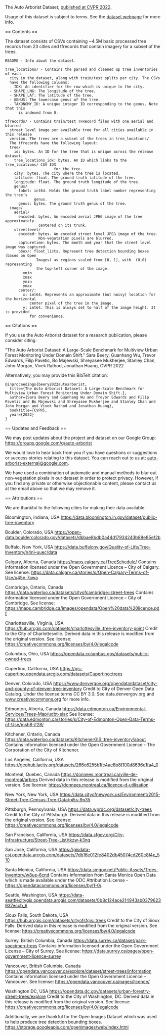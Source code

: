 The Auto Arborist Dataset, [published at CVPR 2022](https://openaccess.thecvf.com/content/CVPR2022/html/Beery_The_Auto_Arborist_Dataset_A_Large-Scale_Benchmark_for_Multiview_Urban_CVPR_2022_paper.html).

Usage of this dataset is subject to terms. See the [dataset webpage](https://google.github.io/auto-arborist/) for more info.

== Contents ==

The dataset consists of CSVs containing ~4.5M basic processed tree records from
23 cities and tfrecords that contain imagery for a subset of the trees.

```
README - Info about the dataset.

tree_locations/ - Contains the parsed and cleaned up tree inventories of each
  city in the dataset, along with train/test splits per city. The CSVs
  have the following columns:
  - IDX: An identifier for the row which is unique to the city.
  - SHAPE_LNG: The longitude of the tree.
  - SHAPE_LAT: The latitude of the tree.
  - GENUS: The lowercase genus of the tree.
  - TAXONOMY_ID: A unique integer ID corresponding to the genus. Note that this
      is indexed from 0.

tfrecords/ - Contains train/test TFRecord files with one aerial and blurred
  street level image per available tree for all cities available in this release
  version. The trees are a subset of the trees in tree_locations/.
  The tfrecords have the following layout:
  tree/
    id: bytes. An ID for the tree that is unique across the release dataset.
    tree_locations_idx: bytes. An ID which links to the tree_locations/ CSV IDX
                      for the tree.
    city: bytes. The city where the tree is located.
    latitude: float. The ground truth latitude of the tree.
    longitude: float. The ground truth longitude of the tree.
    genus/
      label: int64. Holds the ground truth label number representing the tree’s
             genus.
      genus: bytes. The ground truth genus of the tree.
  image/
    aerial/
      encoded: bytes. An encoded aerial JPEG image of the tree approximately
               centered on its trunk.
    streetlevel/
      encoded: bytes. An encoded street level JPEG image of the tree.
               Non-vegetation pixels are blurred.
      capturetime: bytes. The month and year that the street level image was captured.
      bbox/: float_lists. Represent tree detection bounding boxes (based on Open
              Images) as regions scaled from [0, 1], with  (0,0) representing
              the top-left corner of the image.
        xmin
        xmax
        ymin
        ymax
      center/:
        x: int64. Represents an approximate (but noisy) location for the horizontal
           center pixel of the tree in the image.
        y: int64. This is always set to half of the image height. It is provided
           for convenience.
```

== Citations ==

If you use the Auto Arborist dataset for a research publication, please consider citing:

"The Auto Arborist Dataset: A Large-Scale Benchmark for Multiview Urban Forest Monitoring Under Domain Shift." Sara Beery, Guanhang Wu, Trevor Edwards, Filip Pavetic, Bo Majewski, Shreyasee Mukherjee, Stanley Chan, John Morgan, Vivek Rathod, Jonathan Huang, CVPR 2022

Alternatively, you may provide this BibTeX citation:
```
@inproceedings{beery2022autoarborist,
  title={The Auto Arborist Dataset: A Large-Scale Benchmark for Multiview Urban Forest Monitoring Under Domain Shift.},
  author={Sara Beery and Guanhang Wu and Trevor Edwards and Filip Pavetic and Bo Majewski and Shreyasee Mukherjee and Stanley Chan and John Morgan and Vivek Rathod and Jonathan Huang},
  booktitle={CVPR},
  year={2022}
}
```
== Updates and Feedback ==

We may post updates about the project and dataset on our Google Group:
https://groups.google.com/g/auto-arborist

We would love to hear back from you if you have questions or suggestions or
success stories relating to this dataset. You can reach out to us at:
auto-arborist-external@google.com.

We have used a combination of automatic and manual methods to blur out
non-vegetation pixels in our dataset in order to protect privacy.  However, if
you find any private or otherwise objectionable content, please contact us at the
email above so that we may remove it.

== Attributions ==

We are thankful to the following cities for making their data available:

Bloomington, Indiana, USA
https://data.bloomington.in.gov/dataset/public-tree-inventory

Boulder, Colorado, USA
https://open-data.bouldercolorado.gov/datasets/dbbae8bdb0a44d17934243b88e85ef2b

Buffalo, New York, USA
https://data.buffalony.gov/Quality-of-Life/Tree-Inventory/n4ni-uuec/data

Calgary, Alberta, Canada
https://maps.calgary.ca/TreeSchedule/
Contains information licensed under the Open Government Licence – City of Calgary.
See license: https://data.calgary.ca/stories/s/Open-Calgary-Terms-of-Use/u45n-7awa

Cambridge, Ontario, Canada
https://data.waterloo.ca/datasets/cityofcambridge::street-trees
Contains information licensed under the Open Government Licence – City of Cambridge.
See license: https://maps.cambridge.ca/images/opendata/Open%20data%20licence.pdf

Charlottesville, Virginia, USA
https://hub.arcgis.com/datasets/charlottesville::tree-inventory-point
Credit to the City of Charlottesville. Derived data in this release is modified
from the original version.
See license: https://creativecommons.org/licenses/by/4.0/legalcode

Columbus, Ohio, USA
https://opendata.columbus.gov/datasets/public-owned-trees

Cupertino, California, USA
https://gis-cupertino.opendata.arcgis.com/datasets/Cupertino::trees

Denver, Colorado, USA
https://www.denvergov.org/opendata/dataset/city-and-county-of-denver-tree-inventory
Credit to City of Denver Open Data Catalog. Under the license terms CC BY 3.0.
See data.denvergov.org and www.creativecommons.org for more info.

Edmonton, Alberta, Canada
https://data.edmonton.ca/Environmental-Services/Trees-Map/udbt-eiax
See license: https://data.edmonton.ca/stories/s/City-of-Edmonton-Open-Data-Terms-of-Use/msh8-if28/

Kitchener, Ontario, Canada
https://data.waterloo.ca/datasets/KitchenerGIS::tree-inventory/about
Contains information licensed under the Open Government Licence - The Corporation of the City of Kitchener.

Los Angeles, California, USA
https://geohub.lacity.org/datasets/266c6255b1fc4ae8b8f100d8696e1fa4_0

Montreal, Quebec, Canada
https://donnees.montreal.ca/ville-de-montreal/arbres
Derived data in this release is modified from the original version.
See license: https://donnees.montreal.ca/licence-d-utilisation

New York, New York, USA
https://data.cityofnewyork.us/Environment/2015-Street-Tree-Census-Tree-Data/pi5s-9p35

Pittsburgh, Pennsylvania, USA
https://data.wprdc.org/dataset/city-trees
Credit to the City of Pittsburgh. Derived data in this release is modified
from the original version.
See license: https://creativecommons.org/licenses/by/4.0/legalcode

San Francisco, California, USA
https://data.sfgov.org/City-Infrastructure/Street-Tree-List/tkzw-k3nq

San Jose, California, USA
https://gisdata-csj.opendata.arcgis.com/datasets/7db16e012fe8402db45074cd260c8f4e_510

Santa Monica, California, USA
https://data.smgov.net/Public-Assets/Trees-Inventory/w8ue-6cnd
Contains information from Santa Monica Open Data which is made available
under the ODC Attribution License - https://opendatacommons.org/licenses/by/1-0/.

Seattle, Washington, USA
https://data-seattlecitygis.opendata.arcgis.com/datasets/0b8c124ace214943ab0379623937eccb_6

Sioux Falls, South Dakota, USA
https://hub.arcgis.com/datasets/cityofsfgis::trees
Credit to the City of Sioux Falls. Derived data in this release is modified
from the original version.
See license: https://creativecommons.org/licenses/by/4.0/legalcode

Surrey, British Columbia, Canada
https://data.surrey.ca/dataset/park-specimen-trees
Contains information licensed under the Open Government License – City of Surrey.
See license: https://data.surrey.ca/pages/open-government-licence-surrey

Vancouver, British Columbia, Canada
https://opendata.vancouver.ca/explore/dataset/street-trees/information
Contains information licensed under the Open Government Licence – Vancouver.
See license: https://opendata.vancouver.ca/pages/licence/

Washington DC, USA
https://opendata.dc.gov/datasets/urban-forestry-street-trees/explore
Credit to the City of Washington, DC. Derived data in this release is modified
from the original version.
See license: https://creativecommons.org/licenses/by/4.0/legalcode

Additionally, we are thankful for the Open Images Dataset which was used to help
produce tree detection bounding boxes.
https://storage.googleapis.com/openimages/web/index.html
